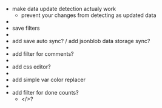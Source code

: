 - make data update detection actualy work
  - prevent your changes from detecting as updated data
-
- save filters
-
- add save auto sync? / add jsonblob data storage sync?
-
- add filter for comments?
-
- add css editor?
-
- add simple var color replacer
-
- add filter for done counts?
  - </>?

